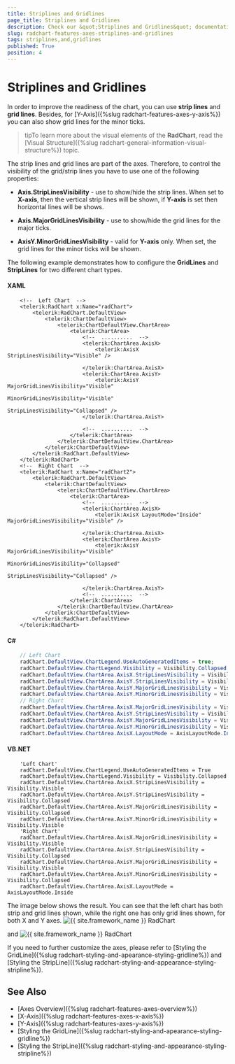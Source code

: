 ```yaml
---
title: Striplines and Gridlines
page_title: Striplines and Gridlines
description: Check our &quot;Striplines and Gridlines&quot; documentation article for the RadChart {{ site.framework_name }} control.
slug: radchart-features-axes-striplines-and-gridlines
tags: striplines,and,gridlines
published: True
position: 4
---
```


# Striplines and Gridlines

In order to improve the readiness of the chart, you can use __strip lines__ and __grid lines__. Besides, for [Y-Axis]({%slug radchart-features-axes-y-axis%}) you can also show grid lines for the minor ticks.

>tipTo learn more about the visual elements of the __RadChart__, read the [Visual Structure]({%slug radchart-general-information-visual-structure%}) topic.

The strip lines and grid lines are part of the axes. Therefore, to control the visibility of the grid/strip lines you have to use one of the following properties:

* __Axis.StripLinesVisibility__ - use to show/hide the strip lines. When set to __X-axis__, then the vertical strip lines will be shown, if __Y-axis__ is set then horizontal lines will be shows. 


* __Axis.MajorGridLinesVisibility__ - use to show/hide the grid lines for the major ticks. 


* __AxisY.MinorGridLinesVisibility__ - valid for __Y-axis__ only. When set, the grid lines for the minor ticks will be shown.

The following example demonstrates how to configure the __GridLines__ and __StripLines__ for two different chart types.

#### __XAML__

```XAML
	<!--  Left Chart  -->
	<telerik:RadChart x:Name="radChart">
	    <telerik:RadChart.DefaultView>
	        <telerik:ChartDefaultView>
	            <telerik:ChartDefaultView.ChartArea>
	                <telerik:ChartArea>
	                    <!--  ..........  -->
	                    <telerik:ChartArea.AxisX>
	                        <telerik:AxisX StripLinesVisibility="Visible" />
	
	                    </telerik:ChartArea.AxisX>
	                    <telerik:ChartArea.AxisY>
	                        <telerik:AxisY MajorGridLinesVisibility="Visible"
	                                       MinorGridLinesVisibility="Visible"
	                                       StripLinesVisibility="Collapsed" />
	                    </telerik:ChartArea.AxisY>
	
	                    <!--  ..........  -->
	                </telerik:ChartArea>
	            </telerik:ChartDefaultView.ChartArea>
	        </telerik:ChartDefaultView>
	    </telerik:RadChart.DefaultView>
	</telerik:RadChart>
	<!--  Right Chart  -->
	<telerik:RadChart x:Name="radChart2">
	    <telerik:RadChart.DefaultView>
	        <telerik:ChartDefaultView>
	            <telerik:ChartDefaultView.ChartArea>
	                <telerik:ChartArea>
	                    <!--  ..........  -->
	                    <telerik:ChartArea.AxisX>
	                        <telerik:AxisX LayoutMode="Inside" MajorGridLinesVisibility="Visible" />
	
	                    </telerik:ChartArea.AxisX>
	                    <telerik:ChartArea.AxisY>
	                        <telerik:AxisY MajorGridLinesVisibility="Visible"
	                                       MinorGridLinesVisibility="Collapsed"
	                                       StripLinesVisibility="Collapsed" />
	
	                    </telerik:ChartArea.AxisY>
	                    <!--  ..........  -->
	                </telerik:ChartArea>
	            </telerik:ChartDefaultView.ChartArea>
	        </telerik:ChartDefaultView>
	    </telerik:RadChart.DefaultView>
	</telerik:RadChart>
```

#### __C#__  
```C#
	// Left Chart
	radChart.DefaultView.ChartLegend.UseAutoGeneratedItems = true;
	radChart.DefaultView.ChartLegend.Visibility = Visibility.Collapsed;
	radChart.DefaultView.ChartArea.AxisX.StripLinesVisibility = Visibility.Visible;
	radChart.DefaultView.ChartArea.AxisY.StripLinesVisibility = Visibility.Collapsed;
	radChart.DefaultView.ChartArea.AxisY.MajorGridLinesVisibility = Visibility.Collapsed;
	radChart.DefaultView.ChartArea.AxisY.MinorGridLinesVisibility = Visibility.Visible;
	// Right Chart
	radChart.DefaultView.ChartArea.AxisX.MajorGridLinesVisibility = Visibility.Visible;
	radChart.DefaultView.ChartArea.AxisY.StripLinesVisibility = Visibility.Collapsed;
	radChart.DefaultView.ChartArea.AxisY.MajorGridLinesVisibility = Visibility.Visible;
	radChart.DefaultView.ChartArea.AxisY.MinorGridLinesVisibility = Visibility.Collapsed;
	radChart.DefaultView.ChartArea.AxisX.LayoutMode = AxisLayoutMode.Inside;
```

#### __VB.NET__

```VB.NET
	'Left Chart'
	radChart.DefaultView.ChartLegend.UseAutoGeneratedItems = True
	radChart.DefaultView.ChartLegend.Visibility = Visibility.Collapsed
	radChart.DefaultView.ChartArea.AxisX.StripLinesVisibility = Visibility.Visible
	radChart.DefaultView.ChartArea.AxisY.StripLinesVisibility = Visibility.Collapsed
	radChart.DefaultView.ChartArea.AxisY.MajorGridLinesVisibility = Visibility.Collapsed
	radChart.DefaultView.ChartArea.AxisY.MinorGridLinesVisibility = Visibility.Visible
	'Right Chart'
	radChart.DefaultView.ChartArea.AxisX.MajorGridLinesVisibility = Visibility.Visible
	radChart.DefaultView.ChartArea.AxisY.StripLinesVisibility = Visibility.Collapsed
	radChart.DefaultView.ChartArea.AxisY.MajorGridLinesVisibility = Visibility.Visible
	radChart.DefaultView.ChartArea.AxisY.MinorGridLinesVisibility = Visibility.Collapsed
	radChart.DefaultView.ChartArea.AxisX.LayoutMode = AxisLayoutMode.Inside
```

The image below shows the result. You can see that the left chart has both strip and grid lines shown, while the right one has only grid lines shown, for both X and Y axes.
![{{ site.framework_name }} RadChart  ](images/RadChart_Features_Axes_StripLinesAndGridLines_01.png)

and
![{{ site.framework_name }} RadChart  ](images/RadChart_Features_Axes_StripLinesAndGridLines_02.png)

If you need to further customize the axes, please refer to [Styling the GridLine]({%slug radchart-styling-and-apearance-styling-gridline%}) and [Styling the StripLine]({%slug radchart-styling-and-appearance-styling-stripline%}).

## See Also

 * [Axes Overview]({%slug radchart-features-axes-overview%})
 * [X-Axis]({%slug radchart-features-axes-x-axis%})
 * [Y-Axis]({%slug radchart-features-axes-y-axis%})
 * [Styling the GridLine]({%slug radchart-styling-and-apearance-styling-gridline%})
 * [Styling the StripLine]({%slug radchart-styling-and-appearance-styling-stripline%})
